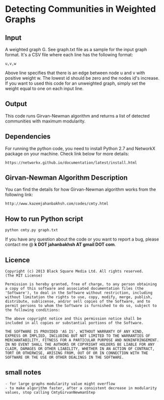 Detecting Communities in Weighted Graphs
========================================

## Input
 
A weighted graph G. See graph.txt file as a sample for the input graph format. It's a CSV file where each line has the following format: 

	u,v,w 

Above line specifies that there is an edge between node u and v with positive weight w. 
The lowest id should be zero and the nodes id's increase. If you want to used this code for an unweighted graph, 
simply set the weight equal to one on each input line.

## Output

This code runs Girvan-Newman algorithm and returns a list of detected communities with maximum modularity.

## Dependencies

For running the python code, you need to install Python 2.7 and NetworkX package on your machine. Check link below for more details:

	https://networkx.github.io/documentation/latest/install.html

## Girvan-Newman Algorithm Description

You can find the details for how Girvan-Newman algorithm works from the following link: 

	http://www.kazemjahanbakhsh.com/codes/cmty.html

## How to run Python script

	python cmty.py graph.txt

If you have any question about the code or you want to report a bug, please contact me @ <b>k DOT jahanbakhsh AT gmail DOT com</b>.

## Licence

    Copyright (c) 2013 Black Square Media Ltd. All rights reserved.
    (The MIT License)

    Permission is hereby granted, free of charge, to any person obtaining
    a copy of this software and associated documentation files (the
    'Software'), to deal in the Software without restriction, including
    without limitation the rights to use, copy, modify, merge, publish,
    distribute, sublicense, and/or sell copies of the Software, and to
    permit persons to whom the Software is furnished to do so, subject to
    the following conditions:

    The above copyright notice and this permission notice shall be
    included in all copies or substantial portions of the Software.

    THE SOFTWARE IS PROVIDED 'AS IS', WITHOUT WARRANTY OF ANY KIND,
    EXPRESS OR IMPLIED, INCLUDING BUT NOT LIMITED TO THE WARRANTIES OF
    MERCHANTABILITY, FITNESS FOR A PARTICULAR PURPOSE AND NONINFRINGEMENT.
    IN NO EVENT SHALL THE AUTHORS OR COPYRIGHT HOLDERS BE LIABLE FOR ANY
    CLAIM, DAMAGES OR OTHER LIABILITY, WHETHER IN AN ACTION OF CONTRACT,
    TORT OR OTHERWISE, ARISING FROM, OUT OF OR IN CONNECTION WITH THE
    SOFTWARE OR THE USE OR OTHER DEALINGS IN THE SOFTWARE.

## small notes

    - for large graphs modularity value might overflow
    - to make algorithm faster, after a consistent decrease in modularity values, stop calling CmtyGirvanNewmanStep
